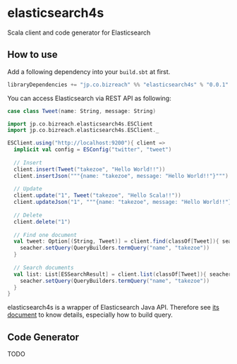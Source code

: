 elasticsearch4s
===============

Scala client and code generator for Elasticsearch

## How to use

Add a following dependency into your `build.sbt` at first.

```scala
libraryDependencies += "jp.co.bizreach" %% "elasticsearch4s" % "0.0.1"
```

You can access Elasticsearch via REST API as following:

```scala
case class Tweet(name: String, message: String)

import jp.co.bizreach.elasticsearch4s.ESClient
import jp.co.bizreach.elasticsearch4s.ESClient._

ESClient.using("http://localhost:9200"){ client =>
  implicit val config = ESConfig("twitter", "tweet")
  
  // Insert
  client.insert(Tweet("takezoe", "Hello World!!"))
  client.insertJson("""{name: "takezoe", message: "Hello World!!"}""")
  
  // Update
  client.update("1", Tweet("takezoe", "Hello Scala!!"))
  client.updateJson("1", """{name: "takezoe", message: "Hello World!!"}""")
  
  // Delete
  client.delete("1")
  
  // Find one document
  val tweet: Option[(String, Tweet)] = client.find(classOf[Tweet]){ seacher =>
    seacher.setQuery(QueryBuilders.termQuery("name", "takezoe"))
  }
  
  // Search documents
  val list: List[ESSearchResult] = client.list(classOf[Tweet]){ seacher =>
    seacher.setQuery(QueryBuilders.termQuery("name", "takezoe"))
  }
}
```

elasticsearch4s is a wrapper of Elasticsearch Java API. Therefore see [its document]( http://www.elasticsearch.org/guide/en/elasticsearch/client/java-api/current/) to know details, especially how to build query.

## Code Generator

TODO
